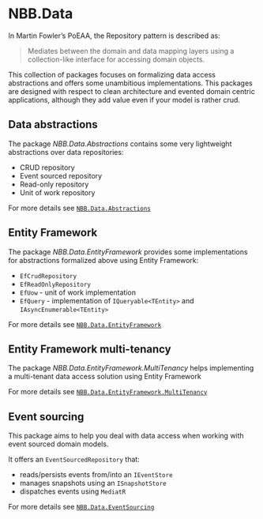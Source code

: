 NBB.Data
===============

In Martin Fowler’s PoEAA, the Repository pattern is described as:
> Mediates between the domain and data mapping layers using a collection-like interface for accessing domain objects.


This collection of packages focuses on formalizing data access abstractions and offers some unambitious implementations.
This packages are designed with respect to clean architecture and evented domain centric applications, although they add value even if your model is rather crud.

Data abstractions
----------------
The package *NBB.Data.Abstractions* contains some very lightweight abstractions over data repositories:
* CRUD repository
* Event sourced repository
* Read-only repository
* Unit of work repository

For more details see [`NBB.Data.Abstractions`](.//NBB.Data.Abstractions#readme)

Entity Framework
----------------
The package *NBB.Data.EntityFramework* provides some implementations for abstractions formalized above using Entity Framework:
* `EfCrudRepository`
* `EfReadOnlyRepository`
* `EfUow` - unit of work implementation
* `EfQuery` - implementation of `IQueryable<TEntity>` and `IAsyncEnumerable<TEntity>`

For more details see [`NBB.Data.EntityFramework`](./NBB.Data.EntityFramework#readme)

Entity Framework multi-tenancy
-----------------
The package *NBB.Data.EntityFramework.MultiTenancy* helps implementing a multi-tenant data access solution using Entity Framework

For more details see [`NBB.Data.EntityFramework.MultiTenancy`](./NBB.Data.EntityFramework.MultiTenancy#readme)

Event sourcing
-------------
This package aims to help you deal with data access when working with event sourced domain models.

It offers an `EventSourcedRepository` that:
* reads/persists events from/into an `IEventStore`
* manages snapshots using an `ISnapshotStore`
* dispatches events using `MediatR`

For more details see [`NBB.Data.EventSourcing`](./NBB.Data.EventSourcing#readme)
